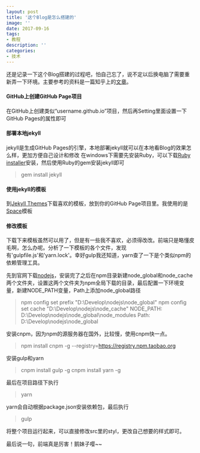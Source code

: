 ```yaml
---
layout: post
title: '这个Blog是怎么搭建的'
image: ''
date: 2017-09-16
tags:
- 教程
description: ''
categories:
- 技术
---
```


还是记录一下这个Blog搭建的过程吧，怕自己忘了，说不定以后换电脑了需要重新弄一下环境。主要参考的资料是一篇知乎上的[文章][1]。

#### GitHub上创建GitHub Page项目
在GitHub上创建类似“username.github.io”项目，然后再Setting里面设置一下GitHub Pages的属性即可

#### 部署本地jekyll
jekyll是生成GitHub Pages的引擎，本地部署jekyll就可以在本地看Blog的效果怎么样，更加方便自己设计和修改
在windows下需要先安装Ruby，可以下载[Ruby installer][2]安装，然后使用Ruby的gem安装jekyll即可
> gem install jekyll

#### 使用jekyll的模板
到[Jekyll Themes][3]下载喜欢的模板，放到你的GitHub Page项目里。我使用的是[Space][4]模板

#### 修改模板
下载下来模板虽然可以用了，但是有一些我不喜欢，必须得改改。前端只是略懂皮毛啊，怎么办呢。分析了一下模板的各个文件，发现有'gulpfile.js'和'yarn.lock'。幸好gulp我还知道，yarn查了一下是个类似npm的依赖管理工具。

先到官网下载[nodejs][5]，安装完了之后在npm目录新建node_global和node_cache两个文件夹，设置这两个文件夹为npm全局下载的目录，最后配置一下环境变量，新建NODE_PATH变量，Path上添加node_global路径
> npm config set prefix "D:\Develop\nodejs\node_global"
> npm config set cache "D:\Develop\nodejs\node_cache"
> NODE_PATH: D:\Develop\nodejs\node_global\node_modules
> Path: D:\Develop\nodejs\node_global

安装cnpm，因为npm的源服务器在国外，比较慢，使用cnpm快一点。
> npm install cnpm -g --registry=https://registry.npm.taobao.org

安装gulp和yarn
> cnpm install gulp -g
> cnpm install yarn -g

最后在项目路径下执行
> yarn

yarn会自动根据package.json安装依赖包，最后执行
> gulp

将整个项目运行起来，可以直接修改src里的styl，更改自己想要的样式即可。


最后说一句，前端真是厉害！鹅妹子嘤~~


[1]: https://www.zhihu.com/question/23934523
[2]: https://rubygems.org/pages/download
[3]: http://jekyllthemes.org/
[4]: http://jekyllthemes.org/themes/space-jekyll-template/
[5]: https://nodejs.org/en/
